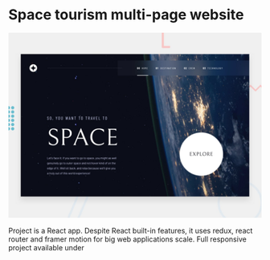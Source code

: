 # Space tourism multi-page website

![Design preview for the Space tourism multi-page website](./space-project/preview.jpg)

Project is a React app. Despite React built-in features, it uses redux, react router and framer motion for big web applications scale.
Full responsive project available under 



